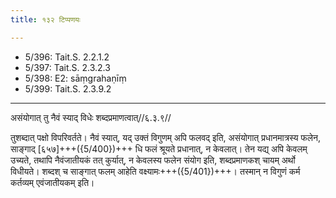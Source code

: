 ```yaml
---
title: १३२ टिप्पणयः

---
```

- 5/396: Tait.S. 2.2.1.2
- 5/397: Tait.S. 2.3.2.3
- 5/398: E2: sāṃgrahaṇīṃ
- 5/399: Tait.S. 2.3.9.2

____________________________________________


असंयोगात् तु नैवं स्याद् विधेः शब्दप्रमाणत्वात्//६.३.९//

तुशब्दात् पक्षो विपरिवर्तते। नैवं स्यात्, यद् उक्तं विगुणम् अपि फलवद् इति, असंयोगात् प्रधानमात्रस्य फलेन, साङ्गाद् [६५७]+++({5/400})+++ धि फलं श्रूयते प्रधानात्, न केवलात्। तेन यद्य् अपि केवलम् उच्यते, तथापि नैवंजातीयकं तत् कुर्यात्, न केवलस्य फलेन संयोग इति, शब्दप्रमाणकश् चायम् अर्थो विधीयते। शब्दश् च साङ्गात् फलम् आहेति वक्ष्यामः+++({5/401})+++। तस्मान् न विगुणं कर्म कर्तव्यम् एवंजातीयकम् इति।
